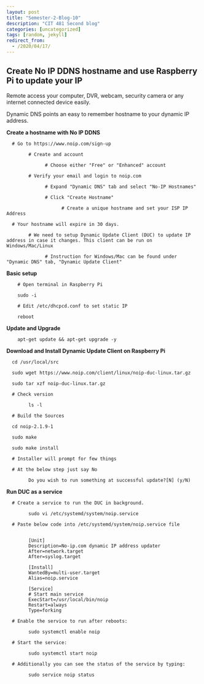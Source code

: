 ```yaml
---
layout: post
title: "Semester-2-Blog-10"
description: "CIT 481 Second blog"
categories: [uncategorized]
tags: [random, jekyll]
redirect_from:
  - /2020/04/17/
---
```


## Create No IP DDNS hostname and use Raspberry Pi to update your IP

Remote access your computer, DVR, webcam, security camera or any internet connected device easily. 

Dynamic DNS points an easy to remember hostname to your dynamic IP address.
        
  __Create a hostname with No IP DDNS__

      # Go to https://www.noip.com/sign-up

            # Create and account

                  # Choose either "Free" or "Enhanced" account
            
            # Verify your email and login to noip.com

                  # Expand "Dynamic DNS" tab and select "No-IP Hostnames"

                  # Click "Create Hostname"

                        # Create a unique hostname and set your ISP IP Address
      
      # Your hostname will expire in 30 days.

            # We need to setup Dynamic Update Client (DUC) to update IP address in case it changes. This client can be run on Windows/Mac/Linux

                  # Instruction for Windows/Mac can be found under "Dynamic DNS" tab, "Dynamic Update Client"
  
  __Basic setup__

        # Open terminal in Raspberry Pi
        
        sudo -i

        # Edit /etc/dhcpcd.conf to set static IP

        reboot

  __Update and Upgrade__

        apt-get update && apt-get upgrade -y

  __Download and Install Dynamic Update Client on Raspberry Pi__

      cd /usr/local/src
      
      sudo wget https://www.noip.com/client/linux/noip-duc-linux.tar.gz
      
      sudo tar xzf noip-duc-linux.tar.gz

      # Check version

            ls -l

      # Build the Sources
      
      cd noip-2.1.9-1

      sudo make

      sudo make install

      # Installer will prompt for few things
            
      # At the below step just say No 
            
            Do you wish to run something at successful update?[N] (y/N)

  __Run DUC as a service__

      # Create a service to run the DUC in background.

            sudo vi /etc/systemd/system/noip.service

      # Paste below code into /etc/systemd/system/noip.service file


            [Unit]
            Description=No-ip.com dynamic IP address updater
            After=network.target
            After=syslog.target

            [Install]
            WantedBy=multi-user.target
            Alias=noip.service

            [Service]
            # Start main service
            ExecStart=/usr/local/bin/noip
            Restart=always
            Type=forking

      # Enable the service to run after reboots:
      
            sudo systemctl enable noip

      # Start the service:
      
            sudo systemctl start noip

      # Additionally you can see the status of the service by typing:
      
            sudo service noip status